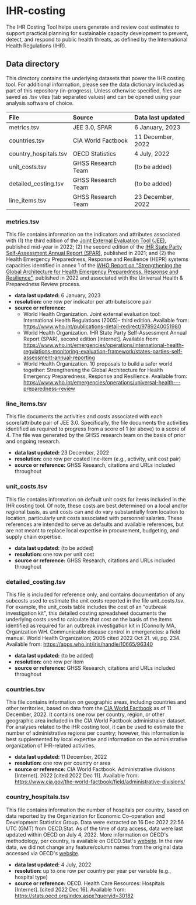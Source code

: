 # IHR-costing
The IHR Costing Tool helps users generate and review cost estimates to support practical planning for sustainable capacity development to prevent, detect, and respond to public health threats, as defined by the International Health Regulations (IHR).

## Data directory

This directory contains the underlying datasets that power the IHR costing tool. For additional information, please see the data dictionary included as part of this repository (in-progress). Unless otherwise specified, files are saved as .tsv viles (tab separated values) and can be opened using your analysis software of choice.


| File                    |  Source                | Data last updated
| :---                    | :---                   | :--- 
| metrics.tsv             | JEE 3.0, SPAR          | 6 January, 2023
| countries.tsv           | CIA World Factbook     | 11 December, 2022
| country_hospitals.tsv   | OECD Statistics        | 4 July, 2022
| unit_costs.tsv          | GHSS Research Team     | (to be added)
| detailed_costing.tsv    | GHSS Research Team     | (to be added)
| line_items.tsv          | GHSS Research Team     |  23 December, 2022

### metrics.tsv
This file contains information on the indicators and attributes associated with (1) the third edition of the [Joint External Evaluation Tool (JEE)](https://www.who.int/publications/i/item/9789240051980), published mid-year in 2022; (2) the second edition of the [IHR State Party Self-Assessment Annual Report (SPAR)](https://www.who.int/emergencies/operations/international-health-regulations-monitoring-evaluation-framework/states-parties-self-assessment-annual-reporting), published in 2021; and (2) the Health Emergency Preparedness, Response and Resilience (HEPR) systems capacities identified in annex 1 of the [WHO Report on "Strengthening the Global Architecture for Health Emergency Preparedness, Response and Resilience"](https://www.who.int/emergencies/operations/universal-health---preparedness-review), published in 2022 and associated with the Universal Health & Preparedness Review process.

   - **data last updated:** 6 January, 2023 
   - **resolution:** one row per indicator per attribute/score pair
   - **source or reference:** 
      - World Health Organization. Joint external evaluation tool: International Health Regulations (2005)- third edition. Available from: https://www.who.int/publications-detail-redirect/9789240051980 
      - World Health Organization. IHR State Party Self-Assessment Annual Report (SPAR), second edition [Internet]. Available from: https://www.who.int/emergencies/operations/international-health-regulations-monitoring-evaluation-framework/states-parties-self-assessment-annual-reporting
      - World Health Organization. 10 proposals to build a safer world together: Strengthening the Global Architecture for Health Emergency Preparedness, Response and Resilience. Available from: https://www.who.int/emergencies/operations/universal-health---preparedness-review


### line_items.tsv
This file documents the activities and costs associated with each score/attribute pair of JEE 3.0. Specifically, the file documents the activities identified as required to progress from a score of 1 (or above) to a score of 4. The file was generated by the GHSS research team on the basis of prior and ongoing research.

   - **data last updated:** 23 December, 2022
   - **resolution:** one row per costed line-item (e.g., activity, unit cost pair)
   - **source or reference:** GHSS Research, citations and URLs included throughout

### unit_costs.tsv
This file contains information on default unit costs for items included in the IHR costing tool. Of note, these costs are best determined on a local and/or regional basis, as unit costs can and do vary substantially from location to location, particularly unit costs associated with personnel salaries. These references are intended to serve as defaults and available references, but are not meant to replace local expertise in procurement, budgeting, and supply chain expertise.

   - **data last updated:** (to be added)
   - **resolution:** one row per unit cost
   - **source or reference:** GHSS Research, citations and URLs included throughout

### detailed_costing.tsv
This file is included for reference only, and contains documentation of any subcosts used to estimate the unit costs reported in the file unit_costs.tsv. For example, the unit_costs table includes the cost of an "outbreak investigation kit", this detailed costing spreadsheet documents the underlying costs used to calculate that cost on the basis of the items identified as required for an outbreak investigation kit in [Connolly MA, Organization WH. Communicable disease control in emergencies: a field manual. World Health Organization; 2005 cited 2022 Oct 21. vii, pg. 234. Available from: https://apps.who.int/iris/handle/10665/96340

   - **data last updated:** (to be added)
   - **resolution:** one row per item
   - **source or reference:** GHSS Research, citations and URLs included throughout

### countries.tsv
This file contains information on geographic areas, including countries and other territories, based on data from the [CIA World Factbook](https://www.cia.gov/the-world-factbook/field/administrative-divisions/) as of 11 December, 2022. It contains one row per country, region, or other geographic area included in the CIA World Factbook administraive dataset. For analyses related to the IHR costing tool, it can be used to estimate the number of administrative regions per country; however, this information is best supplemented by local expertise and information on the administrative organization of IHR-related activities. 

   - **data last updated:** 11 December, 2022
   - **resolution:** one row per country or area
   - **source or reference:** CIA World Factbook. Administrative divisions [Internet]. 2022 [cited 2022 Dec 11]. Available from: https://www.cia.gov/the-world-factbook/field/administrative-divisions/

### country_hospitals.tsv
This file contains information the number of hospitals per country, based on data reported by the Organization for Economic Co-operation and Development Statistics Group. Data were extracted on 16 Dec 2022 22:56 UTC (GMT) from OECD.Stat. As of the time of data access, data were last updated within OECD on July 4, 2022. More information on OECD's methodology, per country, is available on OECD.Stat's [website](http://stats.oecd.org/wbos/fileview2.aspx?IDFile=80130ebd-5f8d-482f-9613-2891b0fc0fcf). In the raw data, we did not change any feature/column names from the original data accessed via OECD's [website](https://stats.oecd.org/index.aspx?queryid=30182).

   - **data last updated:** 4 July, 2022
   - **resolution:** up to one row per country per year per variable (e.g., hospital type)
   - **source or reference:** OECD. Health Care Resources: Hospitals [Internet]. [cited 2022 Dec 16]. Available from: https://stats.oecd.org/index.aspx?queryid=30182

